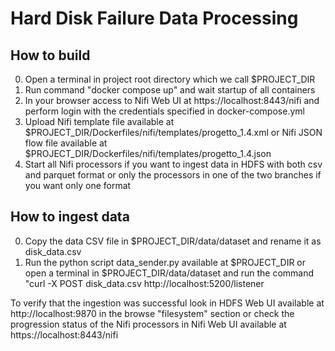 # Hard Disk Failure Data Processing

## How to build
0) Open a terminal in project root directory which we call $PROJECT_DIR
1) Run command "docker compose up" and wait startup of all containers
2) In your browser access to Nifi Web UI at https://localhost:8443/nifi and perform login with the credentials specified in docker-compose.yml
3) Upload Nifi template file available at $PROJECT_DIR/Dockerfiles/nifi/templates/progetto_1.4.xml or Nifi JSON flow file available at $PROJECT_DIR/Dockerfiles/nifi/templates/progetto_1.4.json
4) Start all Nifi processors if you want to ingest data in HDFS with both csv and parquet format or only the processors in one of the two branches if you want only one format 


## How to ingest data
0) Copy the data CSV file in $PROJECT_DIR/data/dataset and rename it as disk_data.csv
1) Run the python script data_sender.py available at $PROJECT_DIR or open a terminal in $PROJECT_DIR/data/dataset and run the command "curl -X POST disk_data.csv http://localhost:5200/listener

To verify that the ingestion was successful look in HDFS Web UI available at http://localhost:9870 in the browse "filesystem" section or check the progression status of the Nifi processors in Nifi Web UI available at https://localhost:8443/nifi
